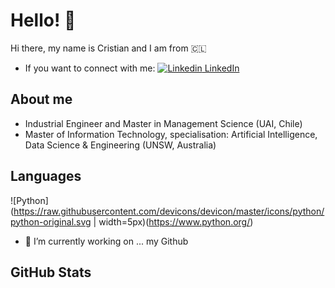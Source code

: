 # Hello! 👋
Hi there, my name is Cristian and I am from 🇨🇱 <br />
- If you want to connect with me: [![Linkedin](https://i.stack.imgur.com/gVE0j.png) LinkedIn](https://www.linkedin.com/in/cristian-vergara-bahamondes-79a4b827/)


## About me
- Industrial Engineer and Master in Management Science (UAI, Chile)
- Master of Information Technology, specialisation: Artificial Intelligence, Data Science & Engineering (UNSW, Australia)


## Languages
![Python](https://raw.githubusercontent.com/devicons/devicon/master/icons/python/python-original.svg | width=5px)(https://www.python.org/)

- 🔭 I’m currently working on ... my Github

## GitHub Stats


<!--
**cverbah/cverbah** is a ✨ _special_ ✨ repository because its `README.md` (this file) appears on your GitHub profile.

Here are some ideas to get you started:

- 🔭 I’m currently working on ...
- 🌱 I’m currently learning ...
- 👯 I’m looking to collaborate on ...
- 🤔 I’m looking for help with ...
- 💬 Ask me about ...
- 📫 How to reach me: ...
- 😄 Pronouns: ...
- ⚡ Fun fact: ...
-->
